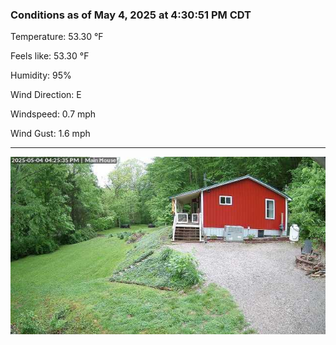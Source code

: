 ### Conditions as of May 4, 2025 at 4:30:51 PM CDT 

Temperature: 53.30 &deg;F

Feels like: 53.30 &deg;F

Humidity: 95%

Wind Direction: E

Windspeed: 0.7 mph

Wind Gust: 1.6 mph

---

<img src="./images/latest.jpeg"/>

